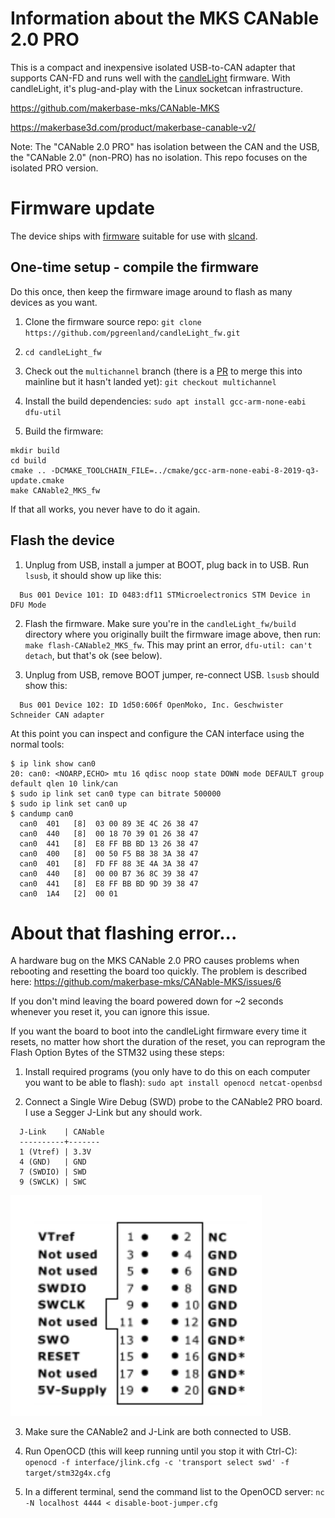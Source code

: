 # Information about the MKS CANable 2.0 PRO

This is a compact and inexpensive isolated USB-to-CAN
adapter that supports CAN-FD and runs well with the
[candleLight](https://github.com/candle-usb/candleLight_fw) firmware.
With candleLight, it's plug-and-play with the Linux socketcan
infrastructure.

<https://github.com/makerbase-mks/CANable-MKS>

<https://makerbase3d.com/product/makerbase-canable-v2/>

Note: The "CANable 2.0 PRO" has isolation between the CAN and the USB,
the "CANable 2.0" (non-PRO) has no isolation.  This repo focuses on the
isolated PRO version.


# Firmware update

The device ships with
[firmware](https://github.com/normaldotcom/canable2-fw) suitable for
use with [slcand](https://github.com/linux-can/can-utils/).


## One-time setup - compile the firmware

Do this once, then keep the firmware image around to flash as many
devices as you want.

1. Clone the firmware source repo: `git clone https://github.com/pgreenland/candleLight_fw.git`

2. `cd candleLight_fw`

3. Check out the `multichannel` branch (there is a
[PR](https://github.com/candle-usb/candleLight_fw/pull/176) to merge
this into mainline but it hasn't landed yet): `git checkout multichannel`

4. Install the build dependencies: `sudo apt install gcc-arm-none-eabi dfu-util`

5. Build the firmware:
```
mkdir build
cd build
cmake .. -DCMAKE_TOOLCHAIN_FILE=../cmake/gcc-arm-none-eabi-8-2019-q3-update.cmake
make CANable2_MKS_fw
```

If that all works, you never have to do it again.


## Flash the device

1. Unplug from USB, install a jumper at BOOT, plug back in to USB.
Run `lsusb`, it should show up like this:
```
  Bus 001 Device 101: ID 0483:df11 STMicroelectronics STM Device in DFU Mode
```

2. Flash the firmware.  Make sure you're in the `candleLight_fw/build`
directory where you originally built the firmware image above, then run:
`make flash-CANable2_MKS_fw`.  This may print an error, `dfu-util:
can't detach`, but that's ok (see below).

3. Unplug from USB, remove BOOT jumper, re-connect USB.  `lsusb` should
show this:
```
  Bus 001 Device 102: ID 1d50:606f OpenMoko, Inc. Geschwister Schneider CAN adapter
```

At this point you can inspect and configure the CAN interface using the normal tools:

```
$ ip link show can0
20: can0: <NOARP,ECHO> mtu 16 qdisc noop state DOWN mode DEFAULT group default qlen 10 link/can
$ sudo ip link set can0 type can bitrate 500000
$ sudo ip link set can0 up
$ candump can0
  can0  401   [8]  03 00 89 3E 4C 26 38 47
  can0  440   [8]  00 18 70 39 01 26 38 47
  can0  441   [8]  E8 FF BB BD 13 26 38 47
  can0  400   [8]  00 50 F5 B8 38 3A 38 47
  can0  401   [8]  FD FF 88 3E 4A 3A 38 47
  can0  440   [8]  00 00 B7 36 8C 39 38 47
  can0  441   [8]  E8 FF BB BD 9D 39 38 47
  can0  1A4   [2]  00 01
```



# About that flashing error...

A hardware bug on the MKS CANable 2.0 PRO causes problems when rebooting
and resetting the board too quickly.  The problem is described here:
<https://github.com/makerbase-mks/CANable-MKS/issues/6>

If you don't mind leaving the board powered down for ~2 seconds whenever
you reset it, you can ignore this issue.

If you want the board to boot into the candleLight firmware every time it
resets, no matter how short the duration of the reset, you can reprogram
the Flash Option Bytes of the STM32 using these steps:

1. Install required programs (you only have to do this on each computer
you want to be able to flash): `sudo apt install openocd netcat-openbsd`

2. Connect a Single Wire Debug (SWD) probe to the CANable2 PRO board.
I use a Segger J-Link but any should work.
```
  J-Link    | CANable
  ----------+-------
  1 (Vtref) | 3.3V
  4 (GND)   | GND
  7 (SWDIO) | SWD
  9 (SWCLK) | SWC
```
![](/pics/j-link-connector.png)

3. Make sure the CANable2 and J-Link are both connected to USB.

4. Run OpenOCD (this will keep running until you stop it with
Ctrl-C): `openocd -f interface/jlink.cfg -c 'transport select swd'
-f target/stm32g4x.cfg`

5. In a different terminal, send the command list to the OpenOCD server:
`nc -N localhost 4444 < disable-boot-jumper.cfg`
